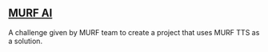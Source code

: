 ## [MURF AI](https://murf.ai/)
A challenge given by MURF team to create a project that uses MURF TTS as a solution. 
